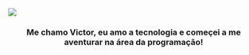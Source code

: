 <h2 

  <img
     src="https://readme-typing-svg.herokuapp.com/?font=Righteous&size=35&center=true&vCenter=true&width=500&height=70&duration=4000&lines=Bem+Vindo!+📖;+Essas+são+Minhas+Certificações+✨️;"/>
</h2>

  <h3 align="center"> Me chamo Victor, eu amo a tecnologia e começei a me aventurar na área da programação! </h3>

<br/>